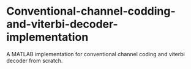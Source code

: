 # Conventional-channel-codding-and-viterbi-decoder-implementation
A MATLAB implementation for conventional channel coding and viterbi decoder from scratch. 

